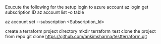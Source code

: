 Exucute the following for the setup 
login to azure account
az login
get subscription ID
az account list -o table

az account set --subscription <Subscription_Id>

create a terraform project directory 
mkdir terraform_test
clone the project from repo
git clone https://github.com/ankimsharma/testterraform.git 
